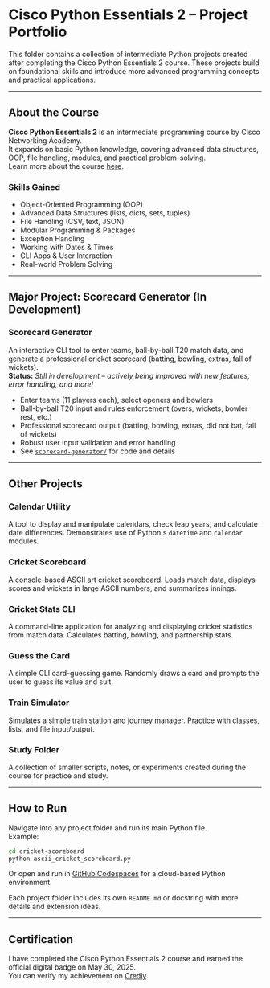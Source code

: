 # Cisco Python Essentials 2 – Project Portfolio

This folder contains a collection of intermediate Python projects created after completing the Cisco Python Essentials 2 course. These projects build on foundational skills and introduce more advanced programming concepts and practical applications.

---

## About the Course

**Cisco Python Essentials 2** is an intermediate programming course by Cisco Networking Academy.  
It expands on basic Python knowledge, covering advanced data structures, OOP, file handling, modules, and practical problem-solving.  
Learn more about the course [here](https://www.netacad.com/courses/python-essentials-2).

### Skills Gained

- Object-Oriented Programming (OOP)
- Advanced Data Structures (lists, dicts, sets, tuples)
- File Handling (CSV, text, JSON)
- Modular Programming & Packages
- Exception Handling
- Working with Dates & Times
- CLI Apps & User Interaction
- Real-world Problem Solving

---

## Major Project: Scorecard Generator (In Development)

### Scorecard Generator
An interactive CLI tool to enter teams, ball-by-ball T20 match data, and generate a professional cricket scorecard (batting, bowling, extras, fall of wickets).  
**Status:** _Still in development – actively being improved with new features, error handling, and more!_

- Enter teams (11 players each), select openers and bowlers
- Ball-by-ball T20 input and rules enforcement (overs, wickets, bowler rest, etc.)
- Professional scorecard output (batting, bowling, extras, did not bat, fall of wickets)
- Robust user input validation and error handling
- See [`scorecard-generator/`](./scorecard-generator/) for code and details

---

## Other Projects

### Calendar Utility
A tool to display and manipulate calendars, check leap years, and calculate date differences. Demonstrates use of Python's `datetime` and `calendar` modules.

### Cricket Scoreboard
A console-based ASCII art cricket scoreboard. Loads match data, displays scores and wickets in large ASCII numbers, and summarizes innings.

### Cricket Stats CLI
A command-line application for analyzing and displaying cricket statistics from match data. Calculates batting, bowling, and partnership stats.

### Guess the Card
A simple CLI card-guessing game. Randomly draws a card and prompts the user to guess its value and suit.

### Train Simulator
Simulates a simple train station and journey manager. Practice with classes, lists, and file input/output.

### Study Folder
A collection of smaller scripts, notes, or experiments created during the course for practice and study.

---

## How to Run

Navigate into any project folder and run its main Python file.  
Example:
```bash
cd cricket-scoreboard
python ascii_cricket_scoreboard.py
```
Or open and run in [GitHub Codespaces](https://github.com/features/codespaces) for a cloud-based Python environment.

Each project folder includes its own `README.md` or docstring with more details and extension ideas.

---

## Certification

I have completed the Cisco Python Essentials 2 course and earned the official digital badge on May 30, 2025.  
You can verify my achievement on [Credly](https://www.credly.com/badges/41bc4436-10a3-4cce-bab2-ad37c1ee04db).
